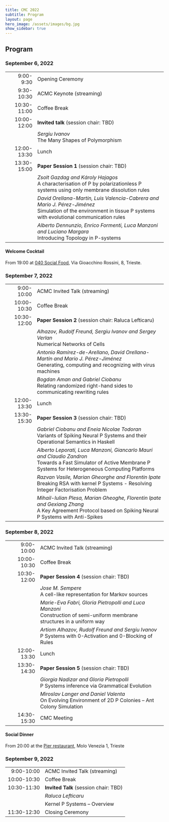 ```yaml
---
title: CMC 2022
subtitle: Program
layout: page
hero_image: /assets/images/bg.jpg
show_sidebar: true
---
```


## Program

### September 6, 2022

|             |                                                                                                                                                                       |
|------------:|:----------------------------------------------------------------------------------------------------------------------------------------------------------------------|
|   9:00-9:30 | Opening Ceremony                                                                                                                                                      |
|  9:30-10:30 | ACMC Keynote (streaming)                                                                                                                                              |
| 10:30-11:00 | Coffee Break                                                                                                                                                          |
| 10:00-12:00 | __Invited talk__ (session chair: TBD)                                                                                                                                 |
|             | _Sergiu Ivanov_ <br> The Many Shapes of Polymorphism                                                                                                                  |
| 12:00-13:30 | Lunch                                                                                                                                                                 |
| 13:30-15:00 | __Paper Session 1__  (session chair: TBD)                                                                                                                             |
|             | _Zsolt Gazdag and Károly Hajagos_ <br> A characterisation of P by polarizationless P systems using only membrane dissolution rules                                    |
|             | _David Orellana-Martín, Luis Valencia-Cabrera and Mario J. Pérez-Jiménez_ <br> Simulation of the environment in tissue P systems with evolutional communication rules |
|             | _Alberto Dennunzio, Enrico Formenti, Luca Manzoni and Luciano Margara_ <br> Introducing Topology in P-systems                                                          |


#### Welcome Cocktail

From 19:00 at [040 Social Food](https://www.040socialfood.it), Via Gioacchino Rossini, 8, Trieste.

### September 7, 2022

|             |                                                                                                                                                                        |
|------------:|:-----------------------------------------------------------------------------------------------------------------------------------------------------------------------|
|  9:00-10:00 | ACMC Invited Talk (streaming)                                                                                                                                          |
| 10:00-10:30 | Coffee Break                                                                                                                                                           |
| 10:30-12:00 | __Paper Session 2__  (session chair: Raluca Lefticaru)                                                                                                                              |
|             | _Alhazov, Rudolf Freund, Sergiu Ivanov and Sergey Verlan_ <br> Numerical Networks of Cells                                                                             |
|             | _Antonio Ramírez-de-Arellano, David Orellana-Martín and Mario J. Pérez-Jiménez_	<br> Generating, computing and recognizing with virus machines                      |
|             | _Bogdan Aman and Gabriel Ciobanu_ <br> Relating randomized right-hand sides to communicating rewriting rules                                                           |
| 12:00-13:30 | Lunch                                                                                                                                                                  |
| 13:30-15:30 | __Paper Session 3__ (session chair: TBD)                                                                                                                               |
|             | _Gabriel Ciobanu and Eneia Nicolae Todoran_	<br> Variants of Spiking Neural P Systems and their Operational Semantics in Haskell                                    |
|             | _Alberto Leporati, Luca Manzoni, Giancarlo Mauri and Claudio Zandron_ <br> Towards a Fast Simulator of Active Membrane P Systems for Heterogeneous Computing Platforms |
|             | _Razvan Vasile, Marian Gheorghe and Florentin Ipate_ <br> Breaking RSA with kernel P Systems - Resolving Integer Factorisation Problem                                 |
|             | _Mihail-Iulian Plesa, Marian Gheoghe, Florentin Ipate and Gexiang Zhang_ <br> A Key Agreement Protocol based on Spiking Neural P Systems with Anti-Spikes              |

### September 8, 2022

|             |                                                                                                                                  |
|------------:|:---------------------------------------------------------------------------------------------------------------------------------|
|  9:00-10:00 | ACMC Invited Talk (streaming)                                                                                                    |
| 10:00-10:30 | Coffee Break                                                                                                                     |
| 10:30-12:00 | __Paper Session 4__  (session chair: TBD)                                                                                        |
|             | _Jose M. Sempere_ <br> A cell-like representation for Markov sources                                                             |
|             | _Marie-Eva Fabri, Gloria Pietropolli and Luca Manzoni_ <br>	Construction of semi-uniform membrane structures in a uniform way |
|             | _Artiom Alhazov, Rudolf Freund and Sergiu Ivanov_ <br> P Systems with 0-Activation and 0-Blocking of Rules                       |
| 12:00-13:30 | Lunch                                                                                                                            |
| 13:30-14:30 | __Paper Session 5__ (session chair: TBD)                                                                                         |
|             | _Giorgia Nadizar and Gloria Pietropolli_ <br> P Systems inference via Grammatical Evolution                                      |
|             | _Miroslav Langer and Daniel Valenta_ <br> On Evolving Environment of 2D P Colonies – Ant Colony Simulation                       |
| 14:30-15:30 | CMC Meeting                                                                                                                      |

#### Social Dinner

From 20:00 at the [Pier restaurant](https://www.pierts.it), Molo Venezia 1, Trieste

### September 9, 2022

|             |                                       |
|------------:|:--------------------------------------|
|  9:00-10:00 | ACMC Invited Talk (streaming)         |
| 10:00-10:30 | Coffee Break                          |
| 10:30-11:30 | __Invited Talk__ (session chair: TBD) |
|             | _Raluca Lefticaru_                    |
|             | Kernel P Systems – Overview           |
| 11:30-12:30 | Closing Ceremony                      |
